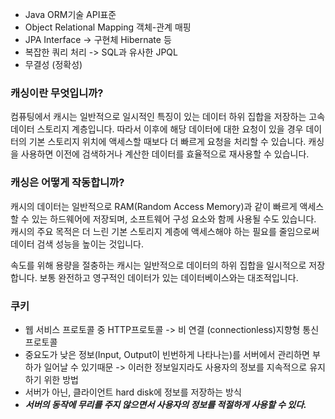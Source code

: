 - Java ORM기술 API표준
- Object Relational Mapping 객체-관계 매핑
- JPA Interface -> 구현체 Hibernate 등
- 복잡한 쿼리 처리 -> SQL과 유사한 JPQL
- 무결성 (정확성)

### 캐싱이란 무엇입니까?
컴퓨팅에서 캐시는 일반적으로 일시적인 특징이 있는 데이터 하위 집합을 저장하는 고속 데이터 스토리지 계층입니다. 
따라서 이후에 해당 데이터에 대한 요청이 있을 경우 데이터의 기본 스토리지 위치에 액세스할 때보다 더 빠르게 요청을 처리할 수 있습니다. 
캐싱을 사용하면 이전에 검색하거나 계산한 데이터를 효율적으로 재사용할 수 있습니다.
### 캐싱은 어떻게 작동합니까?
캐시의 데이터는 일반적으로 RAM(Random Access Memory)과 같이 빠르게 액세스할 수 있는 하드웨어에 저장되며,
소프트웨어 구성 요소와 함께 사용될 수도 있습니다. 
캐시의 주요 목적은 더 느린 기본 스토리지 계층에 액세스해야 하는 필요를 줄임으로써 데이터 검색 성능을 높이는 것입니다.


속도를 위해 용량을 절충하는 캐시는 일반적으로 데이터의 하위 집합을 일시적으로 저장합니다. 
보통 완전하고 영구적인 데이터가 있는 데이터베이스와는 대조적입니다.

### 쿠키
- 웹 서비스 프로토콜 중 HTTP프로토콜 -> 비 연결 (connectionless)지향형 통신 프로토콜
- 중요도가 낮은 정보(Input, Output이 빈번하게 나타나는)를 서버에서 관리하면 부하가 일어날 수 있기때문 -> 이러한 정보일지라도 사용자의 
정보를 지속적으로 유지하기 위한 방법
- 서버가 아닌, 클라이언트 hard disk에 정보를 저장하는 방식
- ***서버의 동작에 무리를 주지 않으면서 사용자의 정보를 적절하게 사용할 수 있다.***